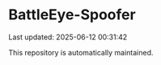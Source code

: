 # BattleEye-Spoofer

Last updated: 2025-06-12 00:31:42

This repository is automatically maintained.
